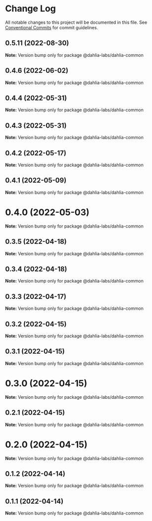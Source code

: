 # Change Log

All notable changes to this project will be documented in this file.
See [Conventional Commits](https://conventionalcommits.org) for commit guidelines.

## 0.5.11 (2022-08-30)

**Note:** Version bump only for package @dahlia-labs/dahlia-common





## 0.4.6 (2022-06-02)

**Note:** Version bump only for package @dahlia-labs/dahlia-common





## 0.4.4 (2022-05-31)

**Note:** Version bump only for package @dahlia-labs/dahlia-common





## 0.4.3 (2022-05-31)

**Note:** Version bump only for package @dahlia-labs/dahlia-common





## 0.4.2 (2022-05-17)

**Note:** Version bump only for package @dahlia-labs/dahlia-common





## 0.4.1 (2022-05-09)

**Note:** Version bump only for package @dahlia-labs/dahlia-common





# 0.4.0 (2022-05-03)

**Note:** Version bump only for package @dahlia-labs/dahlia-common





## 0.3.5 (2022-04-18)

**Note:** Version bump only for package @dahlia-labs/dahlia-common





## 0.3.4 (2022-04-18)

**Note:** Version bump only for package @dahlia-labs/dahlia-common





## 0.3.3 (2022-04-17)

**Note:** Version bump only for package @dahlia-labs/dahlia-common





## 0.3.2 (2022-04-15)

**Note:** Version bump only for package @dahlia-labs/dahlia-common





## 0.3.1 (2022-04-15)

**Note:** Version bump only for package @dahlia-labs/dahlia-common





# 0.3.0 (2022-04-15)

**Note:** Version bump only for package @dahlia-labs/dahlia-common





## 0.2.1 (2022-04-15)

**Note:** Version bump only for package @dahlia-labs/dahlia-common





# 0.2.0 (2022-04-15)

**Note:** Version bump only for package @dahlia-labs/dahlia-common





## 0.1.2 (2022-04-14)

**Note:** Version bump only for package @dahlia-labs/dahlia-common

## 0.1.1 (2022-04-14)

**Note:** Version bump only for package @dahlia-labs/dahlia-common
